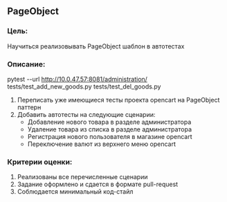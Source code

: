## PageObject

### Цель:

Научиться реализовывать PageObject шаблон в автотестах

### Описание:
pytest --url http://10.0.47.57:8081/administration/ tests/test_add_new_goods.py tests/test_del_goods.py
1. Переписать уже имеющиеся тесты проекта opencart на PageObject паттерн
2. Добавить автотесты на следующие сценарии:
    - Добавление нового товара в разделе администратора
    - Удаление товара из списка в разделе администратора
    - Регистрация нового пользователя в магазине opencart
    - Переключение валют из верхнего меню opencart

### Критерии оценки:

1. Реализованы все перечисленные сценарии
2. Задание оформлено и сдается в формате pull-request
3. Соблюдается минимальный код-стайл